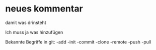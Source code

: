 # neues kommentar
damit was drinsteht

Ich muss ja was hinzufügen

Bekannte Begriffe in git:
    -add
    -init
    -commit
    -clone
    -remote
    -push
    -pull